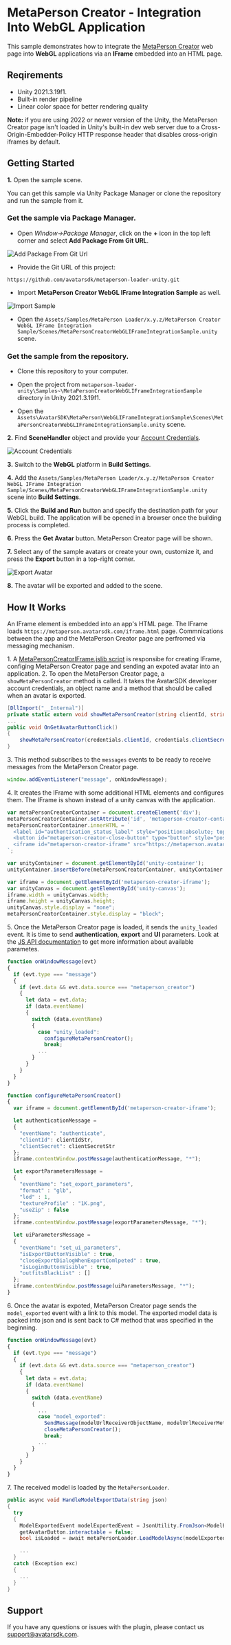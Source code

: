 # MetaPerson Creator - Integration Into WebGL Application 
This sample demonstrates how to integrate the [MetaPerson Creator](https://metaperson.avatarsdk.com/) web page into **WebGL** applications via an **IFrame** embedded into an HTML page.

## Reqirements
 * Unity 2021.3.19f1.
 * Built-in render pipeline
 * Linear color space for better rendering quality
 
**Note:** if you are using 2022 or newer version of the Unity, the MetaPerson Creator page isn't loaded in Unity's built-in dev web server due to a Cross-Origin-Embedder-Policy HTTP response header that disables cross-origin iframes by default.

## Getting Started
**1\.** Open the sample scene. 

You can get this sample via Unity Package Manager or clone the repository and run the sample from it.

### Get the sample via Package Manager.

 * Open *Window->Package Manager*, click on the **+** icon in the top left corner and select **Add Package From Git URL**.
 
![Add Package From Git Url](./Images/add_package_from_git_url.jpg "Add Package From Git Url")

 * Provide the Git URL of this project:

`https://github.com/avatarsdk/metaperson-loader-unity.git`

 * Import **MetaPerson Creator WebGL IFrame Integration Sample** as well.

![Import Sample](./Images/import_webgl_iframe_integration_sample.jpg "Import Sample")

 * Open the `Assets/Samples/MetaPerson Loader/x.y.z/MetaPerson Creator WebGL IFrame Integration Sample/Scenes/MetaPersonCreatorWebGLIFrameIntegrationSample.unity` scene.


### Get the sample from the repository.

 * Clone this repository to your computer.

 * Open the project from `metaperson-loader-unity\Samples~\MetaPersonCreatorWebGLIFrameIntegrationSample` directory in Unity 2021.3.19f1.

 * Open the `Assets\AvatarSDK\MetaPerson\WebGLIFrameIntegrationSample\Scenes\MetaPersonCreatorWebGLIFrameIntegrationSample.unity` scene.
 
 

**2\.** Find **SceneHandler** object and provide your [Account Credentials]((./Documentation~/AccountCredentials.md)).

![Account Credentials](./Images/account_credentials_webgl_iframe.jpg "Account Credentials")

**3\.** Switch to the **WebGL** platform in **Build Settings**.

**4\.** Add the `Assets/Samples/MetaPerson Loader/x.y.z/MetaPerson Creator WebGL IFrame Integration Sample/Scenes/MetaPersonCreatorWebGLIFrameIntegrationSample.unity` scene into **Build Settings**.

**5\.** Click the **Build and Run** button and specify the destination path for your WebGL build. The application will be opened in a browser once the building process is completed.

**6\.** Press the **Get Avatar** button. MetaPerson Creator page will be shown.

**7\.** Select any of the sample avatars or create your own, customize it, and press the **Export** button in a top-right corner.

![Export Avatar](./Images/export_avatar_webgl_iframe.JPG "Export Avatar")

**8\.** The avatar will be exported and added to the scene.

## How It Works
An IFrame element is embedded into an app's HTML page. The IFrame loads `https://metaperson.avatarsdk.com/iframe.html` page. Commnications between the app and the MetaPerson Creator page are perfromed via messaging mechanism.

1\. A [MetaPersonCreatorIFrame.jslib script](./../Samples~/MetaPersonCreatorWebGLIFrameIntegrationSample/Assets/AvatarSDK/MetaPerson/WebGLIFrameIntegrationSample/Plugins/WebGL/MetaPersonCreatorIFrame.jslib) is responsibe for creating IFrame, configing MetaPerson Creator page and sending an expoted avatar into an application.
2\. To open the MetaPerson Creator page, a `showMetaPersonCreator` method is called. It takes the AvatarSDK developer account credentials, an object name and a method that should be called when an avatar is exported.
```cs
[DllImport("__Internal")]
private static extern void showMetaPersonCreator(string clientId, string clientSecret, string modelUrlReceiverObjectName, string modelUrlReceiverMethodName);
...
public void OnGetAvatarButtonClick()
{
    showMetaPersonCreator(credentials.clientId, credentials.clientSecret, "SceneHandler", "HandleModelExportData");
}
```
3\. This method subscribes to the `messages` events to be ready to receive messages from the MetaPerson Creator page.
```js
window.addEventListener("message", onWindowMessage);
```
4\. It creates the IFrame with some additional HTML elements and configures them. The IFrame is shown instead of a unity canvas with the application.
```js
var metaPersonCreatorContainer = document.createElement('div');
metaPersonCreatorContainer.setAttribute('id', 'metaperson-creator-container');
metaPersonCreatorContainer.innerHTML = `
  <label id="authentication_status_label" style="position:absolute; top:-20px; left:2px;">Athentication Status: Not Provided</label>
  <button id="metaperson-creator-close-button" type="button" style="position:absolute; top:-25px; right:2px; width:100px; height:25px">Close</button>
  <iframe id="metaperson-creator-iframe" src="https://metaperson.avatarsdk.com/dev/v1.13.1/v3/iframe.html" allow="fullscreen"></iframe>
`;

var unityContainer = document.getElementById('unity-container');
unityContainer.insertBefore(metaPersonCreatorContainer, unityContainer.firstChild);

var iframe = document.getElementById('metaperson-creator-iframe');
var unityCanvas = document.getElementById('unity-canvas');
iframe.width = unityCanvas.width;
iframe.height = unityCanvas.height;
unityCanvas.style.display = "none";
metaPersonCreatorContainer.style.display = "block";
```
5\. Once the MetaPerson Creator page is loaded, it sends the `unity_loaded` event. It is time to send **authentication**, **export** and **UI** parameters. 
Look at the [JS API documentation](https://docs.metaperson.avatarsdk.com/js_api.html) to get more information about available parametes.
```js
function onWindowMessage(evt)
{
  if (evt.type === "message") 
  {
    if (evt.data && evt.data.source === "metaperson_creator")
    {
      let data = evt.data;
      if (data.eventName)
      {
        switch (data.eventName) 
        {
          case "unity_loaded":
            configureMetaPersonCreator();
            break;
          ...
        }
      }
    }
  }
}

function configureMetaPersonCreator() 
{
  var iframe = document.getElementById('metaperson-creator-iframe');

  let authenticationMessage = 
  {
    "eventName": "authenticate",
    "clientId": clientIdStr,
    "clientSecret": clientSecretStr
  };
  iframe.contentWindow.postMessage(authenticationMessage, "*");

  let exportParametersMessage = 
  {
    "eventName": "set_export_parameters",
    "format" : "glb",
    "lod" : 1,
    "textureProfile" : "1K.png",
    "useZip" : false
  };
  iframe.contentWindow.postMessage(exportParametersMessage, "*");

  let uiParametersMessage = 
  {
    "eventName": "set_ui_parameters",
    "isExportButtonVisible" : true,
    "closeExportDialogWhenExportComlpeted" : true,
    "isLoginButtonVisible" : true,
    "outfitsBlackList" : []
  };
  iframe.contentWindow.postMessage(uiParametersMessage, "*");
}
```
6\. Once the avatar is expoted, MetaPerson Creator page sends the `model_exported` event with a link to this model. The exported model data is packed into json and is sent back to C# method that was specified in the beginning.
```js
function onWindowMessage(evt)
{
  if (evt.type === "message") 
  {
    if (evt.data && evt.data.source === "metaperson_creator")
    {
      let data = evt.data;
      if (data.eventName)
      {
        switch (data.eventName) 
        {
          ...
          case "model_exported":
            SendMessage(modelUrlReceiverObjectName, modelUrlReceiverMethodName, JSON.stringify(data));
            closeMetaPersonCreator();
            break;
          ...
        }
      }
    }
  }
}
```
7\. The received model is loaded by the `MetaPersonLoader`.
```cs
public async void HandleModelExportData(string json)
{
  try
  {
    ModelExportedEvent modelExportedEvent = JsonUtility.FromJson<ModelExportedEvent>(json);
    getAvatarButton.interactable = false;
    bool isLoaded = await metaPersonLoader.LoadModelAsync(modelExportedEvent.url, p => progressText.text = string.Format("Downloading avatar: {0}%", (int)(p * 100)));

    ...
  }
  catch (Exception exc)
  {
    ...
  }
}
```

## Support
If you have any questions or issues with the plugin, please contact us <support@avatarsdk.com>.
